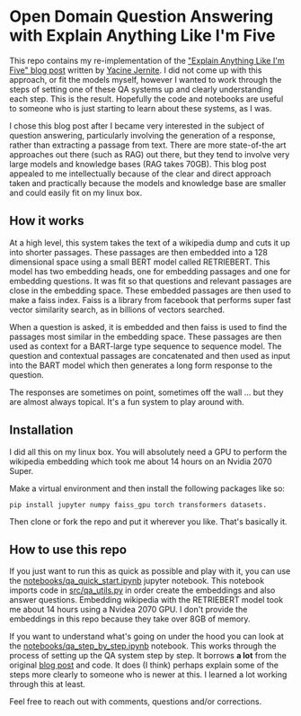 # Open Domain Question Answering with Explain Anything Like I'm Five

This repo contains my re-implementation of the 
["Explain Anything Like I'm Five" blog post]( https://yjernite.github.io/lfqa.html) written by 
[Yacine Jernite](https://yjernite.github.io/). I did not come up with this approach, or fit the
models myself, however I wanted to work through the steps of setting one of these QA systems up
and clearly understanding each step. This is the result. Hopefully the code and notebooks are 
useful to someone who is just starting to learn about these systems, as I was. 

I chose this blog post after I became very interested in the subject of question answering,
particularly involving the generation of a response, rather than extracting a passage from text.
There are more state-of-the art approaches out there (such as RAG) out there, but they tend to involve
very large models and knowledge bases (RAG takes 70GB). This blog post appealed to me intellectually because of
the clear and direct approach taken and practically because the models and knowledge base are smaller
and could easily fit on my linux box. 

## How it works

At a high level, this system takes the text of a wikipedia dump and cuts it up into shorter passages.
These passages are then embedded into a 128 dimensional space using a small BERT model called RETRIEBERT. 
This model has two embedding heads, one for embedding passages and one for embedding questions. It was fit
so that questions and relevant passages are close in the embedding space. These embedded passages are then
used to make a faiss index. Faiss is a library from facebook that performs
super fast vector similarity search, as in billions of vectors searched.

When a question is asked, it is embedded and then faiss is used to find the passages most similar in the
embedding space. These passages are then used as context for a BART-large type sequence to sequence model.
The question and contextual passages are concatenated and then used as input into the BART model 
which then generates a long form response to the question. 

The responses are sometimes on point, sometimes off the wall ... but they are almost always topical. It's a fun 
system to play around with.

## Installation

I did all this on my linux box. You will absolutely need a GPU to perform the wikipedia embedding which took me about 
14 hours on an Nvidia 2070 Super.

Make a virtual environment and then install the following packages like so:
~~~
pip install jupyter numpy faiss_gpu torch transformers datasets.
~~~~

Then clone or fork the repo and put it wherever you like. That's basically it.

## How to use this repo

If you just want to run this as quick as possible and play with it, you can use the 
[notebooks/qa_quick_start.ipynb](notebooks/qa_quick_start.ipynb) jupyter notebook. 
This notebook imports code in [src/qa_utils.py](src/qa_utils.py) in order
create the embeddings and also answer questions. Embedding wikipedia with the RETRIEBERT model
took me about 14 hours using a Nvidea 2070 GPU. I don't provide the embeddings in this repo because they take over
8GB of memory.

If you want to understand what's going on under the hood you can look at the 
[notebooks/qa_step_by_step.ipynb](notebooks/qa_step_by_step.ipynb) notebook. This works through the process of 
setting up the QA system step by step. It borrows **a lot** from the original 
[blog post]( https://yjernite.github.io/lfqa.html) and code.  It does (I think) perhaps explain
some of the steps more clearly to someone who is newer at this.  I learned a lot working through this
at least.

Feel free to reach out with comments, questions and/or corrections.

